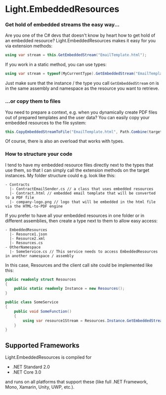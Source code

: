 # Light.EmbeddedResources

### Get hold of embedded streams the easy way...

Are you one of the C# devs that doesn't know by heart how to get hold of an embedded resource? Light.EmbeddedResources makes it easy for you via extension methods:

```csharp
using var stream = this.GetEmbeddedStream("EmailTemplate.html");
```

If you work in a static method, you can use types:

```csharp
using var stream = typeof(MyCurrentType).GetEmbeddedStream("EmailTemplate.html");
```

Just make sure that the instance / the type you call `GetEmbeddedStream` on is in the same assembly and namespace as the resource you want to retrieve.

### ...or copy them to files

You need to prepare a context, e.g. when you dynamically create PDF files out of prepared templates and the user data? You can easily copy your embedded resources to the file system:

```csharp
this.CopyEmbeddedStreamToFile("EmailTemplate.html", Path.Combine(targetDirectory, "template.html"));
```

Of course, there is also an overload that works with types.

### How to structure your code

I tend to have my embedded resource files directly next to the types that use them, so that I can simply call the extension methods on the target instances. My folder structure could e.g. look like this:

```
- Contracts
  |- ContractEmailSender.cs // a class that uses embedded resources
  |- Contract.html // embedded email template that will be converted to a PDF file
  |- company-logo.png // logo that will be embedded in the html file via the HTML-to-PDF engine
```

If you prefer to have all your embedded resources in one folder or in different assemblies, then create a type next to them to allow easy access:

```
- EmbeddedResources
  |- Resource1.json
  |- Resource2.xml
  |- Resources.cs
- OtherNamespace
  |- SomeService.cs // This service needs to access EmbeddedResources in another namespace / assembly
```

In this case, Resources and the client call site could be implemented like this:
```csharp
public readonly struct Resources
{
    public static readonly Instance = new Resources();
}

public class SomeService
{
    public void SomeFunction()
    {
        using var resource1Stream = Resources.Instance.GetEmbeddedStream("Resource1.json");
    }
}
```

## Supported Frameworks

Light.EmbeddedResources is compiled for

- .NET Standard 2.0
- .NET Core 3.0

and runs on all platforms that support these (like full .NET Framework, Mono, Xamarin, Unity, UWP, etc.).

